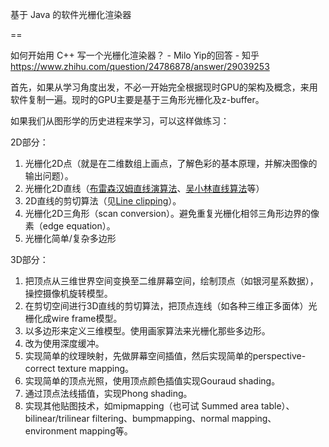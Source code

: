 基于 Java 的软件光栅化渲染器

==

如何开始用 C++ 写一个光栅化渲染器？ - Milo Yip的回答 - 知乎
https://www.zhihu.com/question/24786878/answer/29039253

首先，如果从学习角度出发，不必一开始完全根据现时GPU的架构及概念，来用软件复制一遍。现时的GPU主要是基于三角形光栅化及z-buffer。

如果我们从图形学的历史进程来学习，可以这样做练习：

2D部分：

1. 光栅化2D点（就是在二维数组上画点，了解色彩的基本原理，并解决图像的输出问题）。
2. 光栅化2D直线（[布雷森汉姆直线演算法](https://zh.wikipedia.org/wiki/%E5%B8%83%E9%9B%B7%E6%A3%AE%E6%BC%A2%E5%A7%86%E7%9B%B4%E7%B7%9A%E6%BC%94%E7%AE%97%E6%B3%95)、[吴小林直线算法](https://zh.wikipedia.org/wiki/%E5%90%B4%E5%B0%8F%E6%9E%97%E7%9B%B4%E7%BA%BF%E7%AE%97%E6%B3%95)等）
3. 2D直线的剪切算法（见[Line clipping](http://en.wikipedia.org/wiki/Line_clipping)）。
4. 光栅化2D三角形（scan conversion）。避免重复光栅化相邻三角形边界的像素（edge equation）。
5. 光栅化简单/复杂多边形

3D部分：

1. 把顶点从三维世界空间变换至二维屏幕空间，绘制顶点（如银河星系数据），操控摄像机旋转模型。
2. 在剪切空间进行3D直线的剪切算法，把顶点连线（如各种三维正多面体）光栅化成wire frame模型。
3. 以多边形来定义三维模型。使用画家算法来光栅化那些多边形。
4. 改为使用深度缓冲。
5. 实现简单的纹理映射，先做屏幕空间插值，然后实现简单的perspective-correct texture mapping。
6. 实现简单的顶点光照，使用顶点颜色插值实现Gouraud shading。
7. 通过顶点法线插值，实现Phong shading。
8. 实现其他贴图技术，如mipmapping（也可试 Summed area table）、bilinear/trilinear filtering、bumpmapping、normal mapping、environment mapping等。